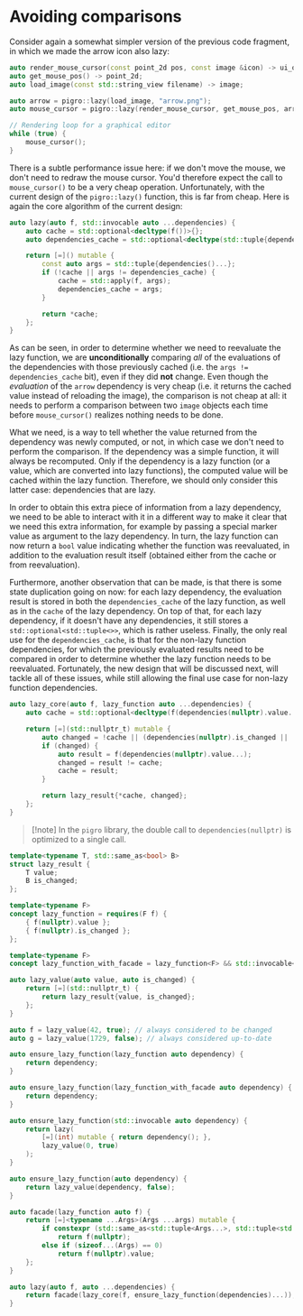 # Avoiding comparisons
Consider again a somewhat simpler version of the previous code fragment, in which we made the arrow icon also lazy:
```cpp
auto render_mouse_cursor(const point_2d pos, const image &icon) -> ui_object;
auto get_mouse_pos() -> point_2d;
auto load_image(const std::string_view filename) -> image;

auto arrow = pigro::lazy(load_image, "arrow.png");
auto mouse_cursor = pigro::lazy(render_mouse_cursor, get_mouse_pos, arrow);

// Rendering loop for a graphical editor
while (true) {
    mouse_cursor();
}
```

There is a subtle performance issue here: if we don't move the mouse, we don't need to redraw the mouse cursor. You'd therefore expect the call to `mouse_cursor()` to be a very cheap operation. Unfortunately, with the current design of the `pigro::lazy()` function, this is far from cheap. Here is again the core algorithm of the current design:
```cpp
auto lazy(auto f, std::invocable auto ...dependencies) {
    auto cache = std::optional<decltype(f())>{};
    auto dependencies_cache = std::optional<decltype(std::tuple{dependencies()...})>{};

    return [=]() mutable {
        const auto args = std::tuple{dependencies()...};
        if (!cache || args != dependencies_cache) {
            cache = std::apply(f, args);
            dependencies_cache = args;
        }

        return *cache;
    };
}
```

As can be seen, in order to determine whether we need to reevaluate the lazy function, we are **unconditionally** comparing *all* of the evaluations of the dependencies with those previously cached (i.e. the `args != dependencies_cache` bit), even if they did **not** change. Even though the *evaluation* of the `arrow` dependency is very cheap (i.e. it returns the cached value instead of reloading the image), the comparison is not cheap at all: it needs to perform a comparison between two `image` objects each time before `mouse_cursor()` realizes nothing needs to be done.

What we need, is a way to tell whether the value returned from the dependency was newly computed, or not, in which case we don't need to perform the comparison. If the dependency was a simple function, it will always be recomputed. Only if the dependency is a lazy function (or a value, which are converted into lazy functions), the computed value will be cached within the lazy function. Therefore, we should only consider this latter case: dependencies that are lazy.

In order to obtain this extra piece of information from a lazy dependency, we need to be able to interact with it in a different way to make it clear that we need this extra information, for example by passing a special marker value as argument to the lazy dependency. In turn, the lazy function can now return a `bool` value indicating whether the function was reevaluated, in addition to the evaluation result itself (obtained either from the cache or from reevaluation).

Furthermore, another observation that can be made, is that there is some state duplication going on now: for each lazy dependency, the evaluation result is stored in both the `dependencies_cache` of the lazy function, as well as in the `cache` of the lazy dependency. On top of that, for each lazy dependency, if it doesn't have any dependencies, it still stores a `std::optional<std::tuple<>>`, which is rather useless. Finally, the only real use for the `dependencies_cache`, is that for the non-lazy function dependencies, for which the previously evaluated results need to be compared in order to determine whether the lazy function needs to be reevaluated. Fortunately, the new design that will be discussed next, will tackle all of these issues, while still allowing the final use case for non-lazy function dependencies.

```cpp
auto lazy_core(auto f, lazy_function auto ...dependencies) {
    auto cache = std::optional<decltype(f(dependencies(nullptr).value...))>{};

    return [=](std::nullptr_t) mutable {
        auto changed = !cache || (dependencies(nullptr).is_changed || ...);
        if (changed) {
            auto result = f(dependencies(nullptr).value...);
            changed = result != cache;
            cache = result;
        }

        return lazy_result{*cache, changed};
    };
}
```

>[!note] In the `pigro` library, the double call to `dependencies(nullptr)` is optimized to a single call.

```cpp
template<typename T, std::same_as<bool> B>
struct lazy_result {
    T value;
    B is_changed;
};

template<typename F>
concept lazy_function = requires(F f) {
    { f(nullptr).value };
    { f(nullptr).is_changed };
};

template<typename F>
concept lazy_function_with_facade = lazy_function<F> && std::invocable<F>;

auto lazy_value(auto value, auto is_changed) {
    return [=](std::nullptr_t) {
        return lazy_result{value, is_changed};
    };
}
```

```cpp
auto f = lazy_value(42, true); // always considered to be changed
auto g = lazy_value(1729, false); // always considered up-to-date
```

```cpp
auto ensure_lazy_function(lazy_function auto dependency) {
    return dependency;
}

auto ensure_lazy_function(lazy_function_with_facade auto dependency) {
    return dependency;
}

auto ensure_lazy_function(std::invocable auto dependency) {
    return lazy(
        [=](int) mutable { return dependency(); },
        lazy_value(0, true)
    );
}

auto ensure_lazy_function(auto dependency) {
    return lazy_value(dependency, false);
}
```

```cpp
auto facade(lazy_function auto f) {
    return [=]<typename ...Args>(Args ...args) mutable {
        if constexpr (std::same_as<std::tuple<Args...>, std::tuple<std::nullptr_t>>)
            return f(nullptr);
        else if (sizeof...(Args) == 0)
            return f(nullptr).value;
    };
}

auto lazy(auto f, auto ...dependencies) {
    return facade(lazy_core(f, ensure_lazy_function(dependencies)...));
}
```
